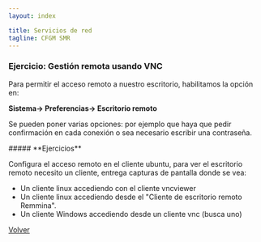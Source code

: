 ```yaml
---
layout: index

title: Servicios de red 
tagline: CFGM SMR
---
```

### Ejercicio: Gestión remota usando VNC

Para permitir el acceso remoto a nuestro escritorio, habilitamos la opción en:

**Sistema-> Preferencias-> Escritorio remoto**

Se pueden poner varias opciones: por ejemplo que haya que pedir confirmación en cada conexión o sea necesario escribir una contraseña.



<div class='ejercicios' markdown='1'>
##### **Ejercicios**

Configura el acceso remoto en el cliente ubuntu, para ver el escritorio remoto necesito un cliente, entrega capturas de pantalla donde se vea:

* Un cliente linux accediendo con el cliente vncviewer
* Un cliente linux accediendo desde el "Cliente de escritorio remoto Remmina".
* Un cliente Windows accediendo desde un cliente vnc (busca uno)

</div>


[Volver](index)
